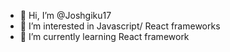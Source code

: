 - 👋 Hi, I’m @Joshgiku17
- 👀 I’m interested in Javascript/ React frameworks
- 🌱 I’m currently learning React framework


<!---
Joshgiku17/Joshgiku17 is a ✨ special ✨ repository because its `README.md` (this file) appears on your GitHub profile.
You can click the Preview link to take a look at your changes.
--->
